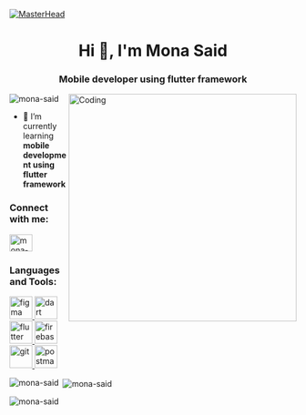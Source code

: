 [![MasterHead](https://tech-radix.com/wp-content/uploads/2022/03/Mob-App.webp)](https://rishavchanda.io)
<h1 align="center">Hi 👋, I'm Mona Said</h1>
<h3 align="center">Mobile developer using flutter framework</h3>
<img align="right" alt="Coding" width="400" src="https://media.tenor.com/IF2JdxzmyN4AAAAi/coding-girl.gif")>


<p align="left"> <img src="https://komarev.com/ghpvc/?username=mona-said&label=Profile%20views&color=0e75b6&style=flat" alt="mona-said" /> </p>

- 🌱 I’m currently learning **mobile development using flutter framework**

<h3 align="left">Connect with me:</h3>
<p align="left">
<a href="https://linkedin.com/in/mona-said-8b434a247" target="blank"><img align="center" src="https://raw.githubusercontent.com/rahuldkjain/github-profile-readme-generator/master/src/images/icons/Social/linked-in-alt.svg" alt="mona-said-8b434a247" height="30" width="40" /></a>
</p>

<h3 align="left">Languages and Tools:</h3>
<p align="left"> <a href="https://www.figma.com/" target="_blank" rel="noreferrer"> <img src="https://www.vectorlogo.zone/logos/figma/figma-icon.svg" alt="figma" width="40" height="40"/> </a> <a href="https://dart.dev" target="_blank" rel="noreferrer"> <img src="https://www.vectorlogo.zone/logos/dartlang/dartlang-icon.svg" alt="dart" width="40" height="40"/> </a> <a href="https://flutter.dev" target="_blank" rel="noreferrer"> <img src="https://www.vectorlogo.zone/logos/flutterio/flutterio-icon.svg" alt="flutter" width="40" height="40"/> </a> <a href="https://firebase.google.com/" target="_blank" rel="noreferrer"> <img src="https://www.vectorlogo.zone/logos/firebase/firebase-icon.svg" alt="firebase" width="40" height="40"/> </a>  <a href="https://git-scm.com/" target="_blank" rel="noreferrer"> <img src="https://www.vectorlogo.zone/logos/git-scm/git-scm-icon.svg" alt="git" width="40" height="40"/> </a> <a href="https://postman.com" target="_blank" rel="noreferrer"> <img src="https://www.vectorlogo.zone/logos/getpostman/getpostman-icon.svg" alt="postman" width="40" height="40"/> </a> </p>

<p><img align="left" src="https://github-readme-stats.vercel.app/api/top-langs?username=mona-said&show_icons=true&locale=en&layout=compact" alt="mona-said" /></p>

<p>&nbsp;<img align="center" src="https://github-readme-stats.vercel.app/api?username=mona-said&show_icons=true&locale=en" alt="mona-said" /></p>

<p><img align="center" src="https://github-readme-streak-stats.herokuapp.com/?user=mona-said&" alt="mona-said" /></p>

